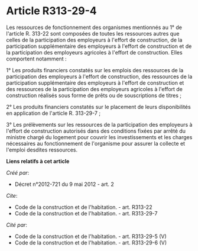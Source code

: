 # Article R313-29-4

Les ressources de fonctionnement des organismes mentionnés au 1° de l'article R. 313-22 sont composées de toutes les
ressources autres que celles de la participation des employeurs à l'effort de construction, de la participation
supplémentaire des employeurs à l'effort de construction et de la participation des employeurs agricoles à l'effort de
construction. Elles comportent notamment : 

1° Les produits financiers constatés sur les emplois des ressources de la participation des employeurs à l'effort de
construction, des ressources de la participation supplémentaire des employeurs à l'effort de construction et des ressources
de la participation des employeurs agricoles à l'effort de construction réalisés sous forme de prêts ou de souscriptions de
titres ; 

2° Les produits financiers constatés sur le placement de leurs disponibilités en application de l'article R. 313-29-7 ; 

3° Les prélèvements sur les ressources de la participation des employeurs à l'effort de construction autorisés dans des
conditions fixées par arrêté du ministre chargé du logement pour couvrir les investissements et les charges nécessaires au
fonctionnement de l'organisme pour assurer la collecte et l'emploi desdites ressources.

**Liens relatifs à cet article**

_Créé par_:

  - Décret n°2012-721 du 9 mai 2012 - art. 2

_Cite_:

  - Code de la construction et de l'habitation. - art. R313-22
  - Code de la construction et de l'habitation. - art. R313-29-7

_Cité par_:

  - Code de la construction et de l'habitation. - art. R313-29-5 (V)
  - Code de la construction et de l'habitation. - art. R313-29-6 (V)
